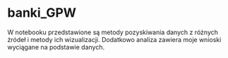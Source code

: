# banki_GPW
W notebooku przedstawione są metody pozyskiwania danych z różnych źródeł i metody ich wizualizacji. Dodatkowo analiza zawiera moje wnioski wyciągane na podstawie danych.
